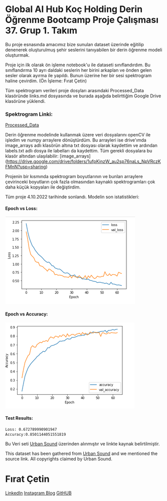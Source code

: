 # Global AI Hub Koç Holding Derin Öğrenme Bootcamp Proje Çalışması 37. Grup 1. Takım

Bu proje esnasında amacımız bize sunulan dataset üzerinde eğitilip denenerek oluşturulmuş şehir seslerini tanıyabilen bir derin öğrenme modeli oluşturmak.

Proje için ilk olarak ön işleme notebook'u ile dataseti sınıflandırdım. Bu sınıflandırma 10 ayrı daldaki seslerin her birini arkaplan ve önden gelen sesler olarak ayırma ile yapıldı. Bunun üzerine her bir sesi spektrogram haline çevirdim. (Ön İşleme: Fırat Çetin)

Tüm spektrogram verileri proje dosyları arasındaki Processed_Data klasöründe links.md dosyasında ve burada aşağıda belirttiğim Google Drive klasörüne yüklendi. 

### Spektrogram Linki:

[Processed_Data](https://drive.google.com/drive/folders/1YxtMix5-pGszsR39pq_Zq7iU73uZStFa?usp=sharing)



Derin öğrenme modelinde kullanmak üzere veri dosyalarını openCV ile işledim ve numpy arraylere dönüştürdüm. Bu arrayleri ise drive'ımda image_arrays adlı klasörün altına txt dosyası olarak kaydettim ve ardından labels.txt adlı dosya ile labelları da kaydettim. Tüm gerekli dosyalara bu klasör altından ulaşılabilir:
[image_arrays] (https://drive.google.com/drive/folders/1ufpKinzW_au2sp76naLs_NpVRczKFMnN?usp=sharing)

Projenin bir kısmında spektrogram boyutlarının ve bunları arraylere çevirinceki boyutların çok fazla olmasından kaynaklı spektrogramları çok daha küçük kopyaları ile değiştirdim.

Tüm proje 4.10.2022 tarihinde sonlandı. Modelin son istatistikleri:
#### Epoch vs Loss:
![Loss](loss.PNG)
#### Epoch vs Accuracy:
![Accuracy](accuracy.png)
#### Test Results:
    Loss: 0.672789990901947
    Accuracy:0.8501144051551819


Bu Veri seti [Urban Sound](https://urbansounddataset.weebly.com/urbansound8k.html) üzerinden alınmıştır ve linkte kaynak belirtilmiştir. 

This dataset has been gathered from [Urban Sound](https://urbansounddataset.weebly.com/urbansound8k.html) and we mentioned the source link. All copyrights claimed by Urban Sound.


# Fırat Çetin
[LinkedIn](https://www.linkedin.com/in/f%C4%B1ratcetin1/)
[Instagram Blog](https://www.instagram.com/bilgisayargibi/?hl=tr)
[GitHUB](https://github.com/firatctin)
